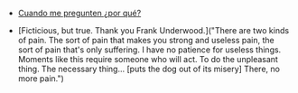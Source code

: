 - [Cuando me pregunten ¿por qué?](https://www.biblegateway.com/passage/?search=Romans%2015:1)

- [Ficticious, but true. Thank you Frank Underwood.]("There are two kinds of pain. The sort of pain that makes you strong and useless pain, the sort of pain that's only suffering. I have no patience for useless things. Moments like this require someone who will act. To do the unpleasant thing. The necessary thing... [puts the dog out of its misery] There, no more pain.")
